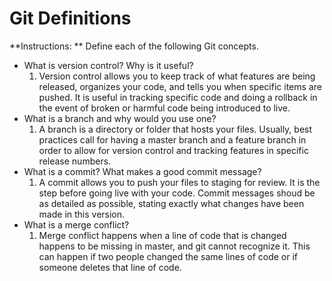 # Git Definitions

**Instructions: ** Define each of the following Git concepts.

* What is version control?  Why is it useful?
	1. Version control allows you to keep track of what features are being released, organizes your code, and tells you when specific items are pushed. It is useful in tracking specific code and doing a rollback in the event of broken or harmful code being introduced to live. 
* What is a branch and why would you use one?
	1. A branch is a directory or folder that hosts your files. Usually, best practices call for having a master branch and a feature branch
	in order to allow for version control and tracking features in specific release numbers.
* What is a commit? What makes a good commit message?
	1. A commit allows you to push your files to staging for review. It is the step before going live with your code. Commit messages shoud be as detailed as possible, stating exactly what changes have been made in this version. 
* What is a merge conflict? 
	1. Merge conflict happens when a line of code that is changed happens to be missing in master, and git cannot recognize it. This can happen if two people changed the same lines of code or if someone deletes that line of code. 